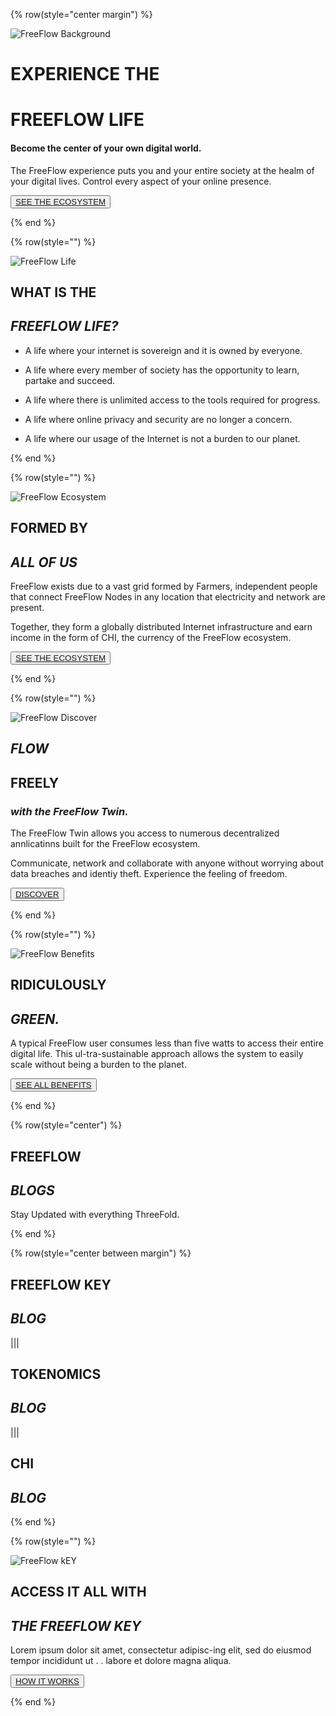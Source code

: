 <!-- section 1 (header) -->

{% row(style="center margin") %}

![FreeFlow Background](landing/FF_background.png)

# EXPERIENCE THE

# FREEFLOW LIFE

#### Become the center of your own digital world.

The FreeFlow experience puts you and your entire society at the healm of your digital lives. Control every aspect of your online presence.

<button>[SEE THE ECOSYSTEM]("/ecosystem")</button>

{% end %}

<!-- section 2 (FF LIFE) -->

{% row(style="") %}

![FreeFlow Life](landing/FF_life.png)

## WHAT IS THE

## _FREEFLOW LIFE?_

* A life where your internet is sovereign and it is owned by everyone.

* A life where every member of society has the opportunity to learn, partake and succeed. 

* A life where there is unlimited access to the tools required for progress. 

* A life where online privacy and security are no longer a concern. 

* A life where our usage of the Internet is not a burden to our planet. 

{% end %}

<!-- section 3 (ECOSYSTEM) -->

{% row(style="") %}

![FreeFlow Ecosystem](landing/FF_ecosystem.png)

## FORMED BY 

## _ALL OF US_

FreeFlow exists due to a vast grid formed by Farmers, independent people that connect FreeFlow Nodes in any location that electricity and network are present. 

Together, they form a globally distributed Internet infrastructure and earn income in the form of CHI, the currency of the FreeFlow ecosystem. 

<button>[SEE THE ECOSYSTEM]("/ecosystem")</button>

{% end %}

<!-- section 4 (DISCOVER) -->

{% row(style="") %}

![FreeFlow Discover](landing/FF_discover.png)

## _FLOW_

## FREELY 

### _with the FreeFlow Twin._

The FreeFlow Twin allows you access to numerous decentralized annlicatinns built for the FreeFlow ecosystem. 

Communicate, network and collaborate with anyone without worrying about data breaches and identiy theft. Experience the feeling of freedom. 

<button>[DISCOVER]("/discover")</button>

{% end %}

<!-- section 5 (BENEFITS) -->

{% row(style="") %}

![FreeFlow Benefits](landing/FF_benefits.png)

## RIDICULOUSLY 

## _GREEN._

A typical FreeFlow user consumes less than five watts to access their entire digital life. This ul-tra-sustainable approach allows the system to easily scale without being a burden to the planet. 

<button>[SEE ALL BENEFITS]("/benefits")</button>

{% end %}

<!-- section 6 (BLOGS) -->

{% row(style="center") %}

## FREEFLOW

## _BLOGS_

Stay Updated with everything ThreeFold.

{% end %}

{% row(style="center between margin") %}

## FREEFLOW KEY
## _BLOG_

|||

## TOKENOMICS
## _BLOG_

|||

## CHI
## _BLOG_

{% end %}

<!-- section 6 (HOW IT WORKS) -->

{% row(style="") %}

![FreeFlow kEY](landing/FF_key_bg.pngs)

## ACCESS IT ALL WITH 
## _THE FREEFLOW KEY_

Lorem ipsum dolor sit amet, consectetur adipisc-ing elit, sed do eiusmod tempor incididunt ut . . labore et dolore magna aliqua. 

<button>[HOW IT WORKS ]("/howitworks")</button>

{% end %}
